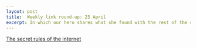 ```yaml
---
layout: post
title:  Weekly link round-up: 25 April
excerpt: In which our hero shares what she found with the rest of the class
---
```


[The secret rules of the internet](http://www.theverge.com/2016/4/13/11387934/internet-moderator-history-youtube-facebook-reddit-censorship-free-speech)
